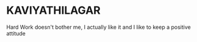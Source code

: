 # KAVIYATHILAGAR
Hard Work doesn't bother me, I actually like it and I like to keep a positive attitude
